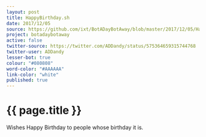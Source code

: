 ```yaml
---
layout: post
title: HappyBirthday.sh
date: 2017/12/05
source: https://github.com/ixt/BotADayBotAway/blob/master/2017/12/05/HappyBirthday.sh
project: botadaybotaway
active: false
twitter-source: https://twitter.com/ADDandy/status/575364659315744768
twitter-user: ADDandy
lesser-bot: true
colour: "#080808"
word-color: "#AAAAAA"
link-color: "white"
published: true
---
```

# {{ page.title }} 

Wishes Happy Birthday to people whose birthday it is.
